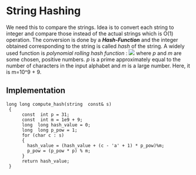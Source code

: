 #  String Hashing
We need this to compare the strings. Idea is to convert each string to integer and compare those instead of the actual strings which is O(1) operation. The conversion is done by a ***Hash-Function*** and the integer obtained corresponding to the string is called *hash* of the string.
A widely used function is   *polynomial rolling hash function* :
 ![](https://hapq.me/content/images/2019/11/Screen-Shot-2019-11-06-at-4.59.06-PM.png)
where *p* and *m* are some chosen, positive numbers. *p* is a prime approximately equal to the number of characters in the input alphabet and *m* is a large number.
Here, it is m=10^9 + 9.

## Implementation 

    long long compute_hash(string  const& s)
     { 
	      const  int p = 31; 
	      const  int m = 1e9 + 9;
	      long  long hash_value = 0; 
	      long  long p_pow = 1;
	      for (char c : s) 
	      {
	        hash_value = (hash_value + (c - 'a' + 1) * p_pow)%m; 
	        p_pow = (p_pow * p) % m;
	      } 
	      return hash_value; 
     }
